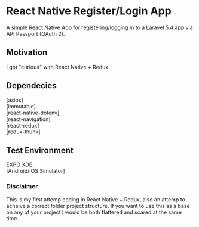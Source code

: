 # React Native Register/Login App
A simple React Native App for registering/logging in to a Laravel 5.4 app via API Passport (OAuth 2). 

## Motivation ##
I got "curious" with React Native + Redux.

## Dependecies ##
[axios]  
[immutable]  
[react-native-dotenv]  
[react-navigation]  
[react-redux]  
[redux-thunk]  

## Test Environment ##
[EXPO XDE](https://expo.io/).  
[Android/IOS Simulator]

### Disclaimer ###
This is my first attemp coding in React Native + Redux, also an attemp to acheive a correct folder project structure. If you want to use this as a base on any of your project I would be both flattered and scared at the same time.